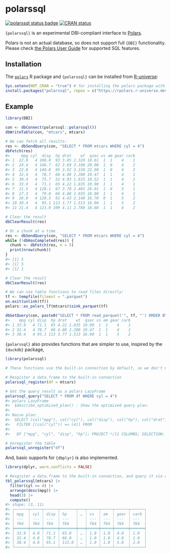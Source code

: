 
<!-- README.md is generated from README.Rmd. Please edit that file -->

# polarssql

<!-- badges: start -->

[![polarssql status
badge](https://rpolars.r-universe.dev/badges/polarssql)](https://rpolars.r-universe.dev)
[![CRAN
status](https://www.r-pkg.org/badges/version/polarssql)](https://CRAN.R-project.org/package=polarssql)
<!-- badges: end -->

`{polarssql}` is an experimental DBI-compliant interface to
[Polars](https://www.pola.rs/).

Polars is not an actual database, so does not support full `{DBI}`
functionality. Please check [the Polars User
Guide](https://pola-rs.github.io/polars/user-guide/sql/intro/) for
supported SQL features.

## Installation

The [`polars`](https://rpolars.github.io/) R package and `{polarssql}`
can be installed from [R-universe](https://rpolars.r-universe.dev/):

``` r
Sys.setenv(NOT_CRAN = "true") # for installing the polars package with pre-built binary
install.packages("polarssql", repos = c("https://rpolars.r-universe.dev", getOption("repos")))
```

## Example

``` r
library(DBI)

con <- dbConnect(polarssql::polarssql())
dbWriteTable(con, "mtcars", mtcars)

# We can fetch all results:
res <- dbSendQuery(con, "SELECT * FROM mtcars WHERE cyl = 4")
dbFetch(res)
#>     mpg cyl  disp  hp drat    wt  qsec vs am gear carb
#> 1  22.8   4 108.0  93 3.85 2.320 18.61  1  1    4    1
#> 2  24.4   4 146.7  62 3.69 3.190 20.00  1  0    4    2
#> 3  22.8   4 140.8  95 3.92 3.150 22.90  1  0    4    2
#> 4  32.4   4  78.7  66 4.08 2.200 19.47  1  1    4    1
#> 5  30.4   4  75.7  52 4.93 1.615 18.52  1  1    4    2
#> 6  33.9   4  71.1  65 4.22 1.835 19.90  1  1    4    1
#> 7  21.5   4 120.1  97 3.70 2.465 20.01  1  0    3    1
#> 8  27.3   4  79.0  66 4.08 1.935 18.90  1  1    4    1
#> 9  26.0   4 120.3  91 4.43 2.140 16.70  0  1    5    2
#> 10 30.4   4  95.1 113 3.77 1.513 16.90  1  1    5    2
#> 11 21.4   4 121.0 109 4.11 2.780 18.60  1  1    4    2

# Clear the result
dbClearResult(res)

# Or a chunk at a time
res <- dbSendQuery(con, "SELECT * FROM mtcars WHERE cyl = 4")
while (!dbHasCompleted(res)) {
  chunk <- dbFetch(res, n = 5)
  print(nrow(chunk))
}
#> [1] 5
#> [1] 5
#> [1] 1

# Clear the result
dbClearResult(res)

# We can use table functions to read files directly:
tf <- tempfile(fileext = ".parquet")
on.exit(unlink(tf))
polars::as_polars_lf(mtcars)$sink_parquet(tf)

dbGetQuery(con, paste0("SELECT * FROM read_parquet('", tf, "') ORDER BY mpg DESC LIMIT 3"))
#>    mpg cyl disp  hp drat    wt  qsec vs am gear carb
#> 1 33.9   4 71.1  65 4.22 1.835 19.90  1  1    4    1
#> 2 32.4   4 78.7  66 4.08 2.200 19.47  1  1    4    1
#> 3 30.4   4 95.1 113 3.77 1.513 16.90  1  1    5    2
```

`{polarssql}` also provides functions that are simpler to use, inspired
by the `{duckdb}` package,

``` r
library(polarssql)

# These functions use the built-in connection by default, so we don't need to specify connection

# Resgister a data.frame to the built-in connection
polarssql_register(df = mtcars)

# Get the query result as a polars LazyFrame
polarssql_query("SELECT * FROM df WHERE cyl = 4")
#> polars LazyFrame
#>  $describe_optimized_plan() : Show the optimized query plan.
#> 
#> Naive plan:
#>  SELECT [col("mpg"), col("cyl"), col("disp"), col("hp"), col("drat"), col("wt"), col("qsec"), col("vs"), col("am"), col("gear"), col("carb")] FROM
#>   FILTER [(col("cyl")) == (4)] FROM
#> 
#>   DF ["mpg", "cyl", "disp", "hp"]; PROJECT */11 COLUMNS; SELECTION: "None"

# Unregister the table
polarssql_unregister("df")
```

And, basic supports for `{dbplyr}` is also implemented.

``` r
library(dplyr, warn.conflicts = FALSE)

# Resgister a data.frame to the built-in connection, and query it via dbplyr
tbl_polarssql(mtcars) |>
  filter(cyl == 4) |>
  arrange(desc(mpg)) |>
  head(3) |>
  compute()
#> shape: (3, 11)
#> ┌──────┬─────┬──────┬───────┬───┬─────┬─────┬──────┬──────┐
#> │ mpg  ┆ cyl ┆ disp ┆ hp    ┆ … ┆ vs  ┆ am  ┆ gear ┆ carb │
#> │ ---  ┆ --- ┆ ---  ┆ ---   ┆   ┆ --- ┆ --- ┆ ---  ┆ ---  │
#> │ f64  ┆ f64 ┆ f64  ┆ f64   ┆   ┆ f64 ┆ f64 ┆ f64  ┆ f64  │
#> ╞══════╪═════╪══════╪═══════╪═══╪═════╪═════╪══════╪══════╡
#> │ 33.9 ┆ 4.0 ┆ 71.1 ┆ 65.0  ┆ … ┆ 1.0 ┆ 1.0 ┆ 4.0  ┆ 1.0  │
#> │ 32.4 ┆ 4.0 ┆ 78.7 ┆ 66.0  ┆ … ┆ 1.0 ┆ 1.0 ┆ 4.0  ┆ 1.0  │
#> │ 30.4 ┆ 4.0 ┆ 95.1 ┆ 113.0 ┆ … ┆ 1.0 ┆ 1.0 ┆ 5.0  ┆ 2.0  │
#> └──────┴─────┴──────┴───────┴───┴─────┴─────┴──────┴──────┘
```

